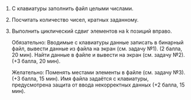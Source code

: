 1. С клавиатуры заполнить файл целыми числами.
2. Посчитать количество чисел, кратных заданному.
3. Выполнить циклический сдвиг элементов на  k позиций вправо.

      Обязательно:
Вводимые с клавиатуры данные записать в бинарный файл, вывести данные из файла на экран (см. задачу №1). (2 балла, 20 мин).
Найти данные в файле и вывести на экран (см. задачу №2). (+3 балла, 20 мин).

    Желательно:
Поменять местами элементы в файле (см. задачу №3). (+3 балла, 15 мин).
Имя файла задаётся с клавиатуры, предусмотрена защита от ввода некорректных данных (+2 балла, 15 мин).

